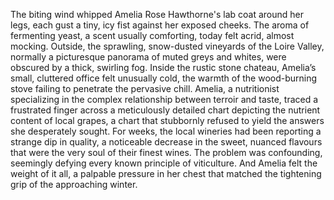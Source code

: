 The biting wind whipped Amelia Rose Hawthorne's lab coat around her legs, each gust a tiny, icy fist against her exposed cheeks.  The aroma of fermenting yeast, a scent usually comforting, today felt acrid, almost mocking.  Outside, the sprawling, snow-dusted vineyards of the Loire Valley, normally a picturesque panorama of muted greys and whites, were obscured by a thick, swirling fog.  Inside the rustic stone chateau, Amelia’s small, cluttered office felt unusually cold, the warmth of the wood-burning stove failing to penetrate the pervasive chill. Amelia, a nutritionist specializing in the complex relationship between terroir and taste, traced a frustrated finger across a meticulously detailed chart depicting the nutrient content of local grapes, a chart that stubbornly refused to yield the answers she desperately sought.  For weeks, the local wineries had been reporting a strange dip in quality, a noticeable decrease in the sweet, nuanced flavours that were the very soul of their finest wines. The problem was confounding, seemingly defying every known principle of viticulture.  And Amelia felt the weight of it all, a palpable pressure in her chest that matched the tightening grip of the approaching winter.
